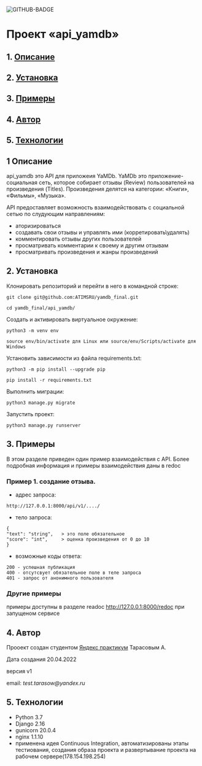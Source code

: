 ![GITHUB-BADGE](https://github.com/ATIMSRU/yamdb_final/actions/workflows/yamdb_workflow.yml/badge.svg?branch=master&event=push)

# Проект «api_yamdb»

## 1. [Описание](#1)
## 2. [Установка](#2)
## 3. [Примеры](#3)
## 4. [Aвтор](#4)
## 5. [Технологии](#5)


## 1 Описание <a id=1></a>

api_yamdb это API для приложеия YaMDb.
YaMDb это приложение-социальная сеть, которое собирает отзывы (Review) пользователей на произведения (Titles).
Произведения делятся на категории: «Книги», «Фильмы», «Музыка».

API предоставляет возможность взаимодействовать с социальной сетью по слудующим направлениям:

  - аторизироваться
  - создавать свои отзывы и управлять ими (корретировать\удалять)
  - комментировать отзывы других пользователей
  - просматривать комментарии к своему и другим отзывам
  - просматривать произведения и жанры произведений
  
## 2. Установка <a id=2></a>

Клонировать репозиторий и перейти в него в командной строке:

```
git clone git@github.com:ATIMSRU/yamdb_final.git
```

```
cd yamdb_final/api_yamdb/
```

Cоздать и активировать виртуальное окружение:

```
python3 -m venv env
```

```
source env/bin/activate для Linux или source/env/Scripts/activate для Windows
```

Установить зависимости из файла requirements.txt:

```
python3 -m pip install --upgrade pip
```

```
pip install -r requirements.txt
```

Выполнить миграции:

```
python3 manage.py migrate
```

Запустить проект:

```
python3 manage.py runserver
```

## 3. Примеры <a id=3></a>

В этом разделе приведен один пример взаимодействия с API.
Более подробная информация и примеры взаимодействия даны в redoc

### Пример 1. создание отзыва.

  * адрес запроса: 
  ```
  http://127.0.0.1:8000/api/v1/..../
  ```
  
  * тело запроса:
  ```
  {
  "text": "string",   > это поле обязательное
  "score": "int",     > оценка произведения от 0 до 10
  }
  ```

  * возможные коды ответа:
  ```
  200 - успешная публикация
  400 - отсутсвует обязательное поле в теле запроса
  401 - запрос от анонимного пользователя
  ```
 ### Другие примеры 

 примеры доступны в разделе readoc  http://127.0.0.1:8000/redoc при запущеном сервисе

  ## 4. Автор <a id=4></a>

  Прооект создан студентом [Яндекс практикум](https://practicum.yandex.ru) Тарасовым А.
  
  Дата создания 20.04.2022
  
  версия v1
  
  email: _test.tarasow@yandex.ru_

  ## 5. Технологии <a id=5></a>

  - Python 3.7
  - Django 2.16
  - gunicorn 20.0.4
  - nginx 1.1.10
  - применена идея Continuous Integration,
    автоматизированы этапы тестиования, создания образа проекта и развертывание проекта на рабочем сервере(178.154.198.254)
